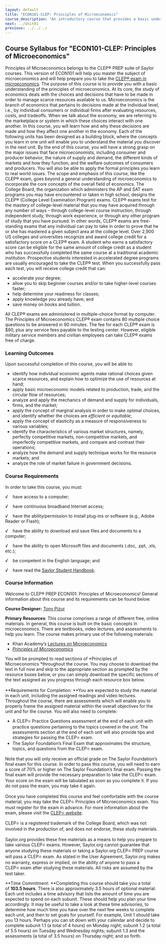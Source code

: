 ```yaml
---
layout: default
title: "ECON101-CLEP: Principles of Microeconomics"
course_description: "An introductory course that provides a basic understanding of microeconomic principles. Analyzes the economic factors influencing decisions made at the individual level, after evaluating resources, costs, and tradeoffs. This version of ECON101 will help you master the subject of microeconomics and will help prepare you to take the CLEP exam in microeconomics."
next: ../Unit01
previous: ../../../
---
```

Course Syllabus for "ECON101-CLEP: Principles of Microeconomics"
----------------------------------------------------------------

Principles of Microeconomics belongs to the CLEP® PREP suite of Saylor
courses. This version of ECON101 will help you master the subject of
microeconomics and will help prepare you to take the [CLEP® exam in
microeconomics](http://clep.collegeboard.org/exam/microeconomics). The
purpose of this course is to provide you with a basic understanding of
the principles of microeconomics. At its core, the study of economics
deals with the choices and decisions that have to be made in order to
manage scarce resources available to us. Microeconomics is the branch of
economics that pertains to decisions made at the individual level, i.e.,
by individual consumers or individual firms after evaluating resources,
costs, and tradeoffs. When we talk about the economy, we are referring
to the marketplace or system in which these choices interact with one
another. In this course, you will learn how and why these decisions are
made and how they affect one another in the economy. Each of the
following units has been designed as a building block, where the
concepts you learn in one unit will enable you to understand the
material you discover in the next unit. By the end of this course, you
will have a strong grasp on the major issues that face microeconomists,
including consumer and producer behavior, the nature of supply and
demand, the different kinds of markets and how they function, and the
welfare outcomes of consumers and producers. You will also be able to
apply the formal principles you learn to real world issues. The scope
and emphasis of this course, like the CLEP® exam, goes beyond a general
understanding of microeconomics to incorporate the core concepts of the
overall field of economics. The College Board, the organization which
administers the AP and SAT exam programs you may have encountered or
taken in high school, designs the CLEP® (College Level Examination
Program) exams. CLEP® exams test for the mastery of college-level
material that you may have acquired through any number of ways – through
college-level course instruction, through independent study, through
work experience, or through any other program of study that you have
pursued. In other words, CLEP® exams are free-standing exams that any
individual can pay to take in order to prove that he or she has mastered
a given subject area at the college level. Over 2,900 US colleges and
universities recognize and award college credit for a satisfactory score
on a CLEP® exam. A student who earns a satisfactory score can be
eligible for the same amount of college credit as a student who has
successfully completed the same course at a traditional academic
institution. Prospective students interested in accelerated degree
programs are usually encouraged to take the CLEP® test. When you
successfully pass each test, you will receive college credit that can:
-   accelerate your degree;
-   allow you to skip beginner courses and/or to take higher-level
    courses faster;
-   help determine your readiness for classes;
-   apply knowledge you already have; and
-   save money on books and tuition.

All CLEP® exams are administered in multiple-choice format by computer.
The Principles of Microeconomics CLEP® exam contains 80 multiple choice
questions to be answered in 90 minutes. The fee for each CLEP® exam is
$80, plus any service fees payable to the testing center. However,
eligible military service members and civilian employees can take CLEP®
exams free of charge.

### Learning Outcomes

Upon successful completion of this course, you will be able to:

-   identify how individual economic agents make rational choices given
    scarce resources, and explain how to optimize the use of resources
    at hand;
-   apply basic microeconomic models related to production, trade, and
    the circular flow of resources;
-   analyze and apply the mechanics of demand and supply for
    individuals, firms, and the market;
-   apply the concept of marginal analysis in order to make optimal
    choices, and identify whether the choices
    are *efficient* or *equitable*;
-   apply the concept of elasticity as a measure of responsiveness to
    various variables;
-   identify the characteristics of various market structures, namely,
    perfectly competitive markets, non-competitive markets, and
    imperfectly competitive markets, and compare and contrast their
    operations;
-   analyze how the demand and supply technique works for the resource
    markets; and
-   analyze the role of market failure in government decisions.

### Course Requirements

In order to take this course, you must:  
  
 √    have access to a computer;  
  
 √    have continuous broadband Internet access;  
  
 √    have the ability/permission to install plug-ins or software (e.g.,
Adobe Reader or Flash);  
  
 √    have the ability to download and save files and documents to a
computer;  
  
 √    have the ability to open Microsoft files and documents (.doc,
.ppt, .xls, etc.);  
  
 √    be competent in the English language; and  
  
 √    have read the [Saylor Student
Handbook](http://www.saylor.org/site/wp-content/uploads/2012/05/Saylor-StudentHandbook.pdf).

### Course Information

Welcome to CLEP® PREP ECON101: Principles of Microeconomics! General
information about this course and its requirements can be found below.  
  
 **Course Designer:** [Tony
Pizur](http://www.saylor.org/faculty-o-t/#ProfessorTonyPizur)  
  
 **Primary Resources**: This course comprises a range of different free,
online materials. In general, this course is built on the basic concepts
in microeconomics. There are textbooks, video lectures, and assessments
to help you learn. The course makes primary use of the following
materials:  

-   Khan Academy’s [Lectures on
    Microeconomics](http://www.khanacademy.org/#microeconomics)
-   *[Principles of
    Microeconomics](http://www.saylor.org/site/textbooks/Principles%20of%20Microeconomics.pdf)*

You will be prompted to read sections of *Principles of
Microeconomics *throughout the course. You may choose to download the
text in full now and skip to the appropriate section as prompted by the
resource boxes below, or you can simply download the specific sections
of the text assigned as you progress through each resource box below.  
    
 **Requirements for Completion: **You are expected to study the material
in each unit, including the assigned readings and video lectures.
Throughout the course, there are assessments which will enable you to
properly frame the assigned material within the overall objectives for
the unit and for the course. You will also need to complete:  

-   A CLEP<span
    style="color: rgb(51, 51, 51); font-family: Georgia, 'Times New Roman', 'Bitstream Charter', Times, serif; font-size: 13px; line-height: 19px; ">®</span> Practice
    Questions assessment at the end of each unit with practice questions
    pertaining to the topics covered in the unit. The assessments
    section at the end of each unit will also provide tips and
    strategies for passing the CLEP<span
    style="color: rgb(51, 51, 51); font-family: Georgia, 'Times New Roman', 'Bitstream Charter', Times, serif; font-size: 13px; line-height: 19px; ">®</span> exam.
-   The Saylor Foundation’s Final Exam that approximates the structure,
    topics, and questions from the CLEP<span
    style="color: rgb(51, 51, 51); font-family: Georgia, 'Times New Roman', 'Bitstream Charter', Times, serif; font-size: 13px; line-height: 19px; ">®</span> exam.

Note that you will only receive an official grade on The Saylor
Foundation’s final exam for this course. In order to pass this course,
you will need to earn a score of 70% or higher on The Saylor
Foundation’s final exam. Passing the final exam will provide the
necessary preparation to take the CLEP<span
style="color: rgb(51, 51, 51); font-family: Georgia, 'Times New Roman', 'Bitstream Charter', Times, serif; font-size: 13px; line-height: 19px; ">®</span> exam.
Your score on the exam will be tabulated as soon as you complete it. If
you do not pass the exam, you may take it again.  
    
 Once you have completed this course and feel comfortable with the
course material, you may take the CLEP<span
style="color: rgb(51, 51, 51); font-family: Georgia, 'Times New Roman', 'Bitstream Charter', Times, serif; font-size: 13px; line-height: 19px; ">®</span> Principles
of Microeconomics exam. You must register for the exam in advance. For
more information about the exam, please visit the [CLEP<span
style="color: rgb(51, 51, 51); font-family: Georgia, 'Times New Roman', 'Bitstream Charter', Times, serif; font-size: 13px; line-height: 19px; ">®</span> website](http://clep.collegeboard.org/exam/microeconomics).  
  
 CLEP<span
style="color: rgb(51, 51, 51); font-family: Georgia, 'Times New Roman', 'Bitstream Charter', Times, serif; font-size: 13px; line-height: 19px; ">®</span> is
a registered trademark of the College Board, which was not involved in
the production of, and does not endorse, these study materials.  
    
 Saylor.org provides these free materials as a means to help you prepare
to take various CLEP<span
style="color: rgb(51, 51, 51); font-family: Georgia, 'Times New Roman', 'Bitstream Charter', Times, serif; font-size: 13px; line-height: 19px; ">®</span> exams.
However, Saylor.org cannot guarantee that anyone studying these
materials or taking a Saylor.org CLEP<span
style="color: rgb(51, 51, 51); font-family: Georgia, 'Times New Roman', 'Bitstream Charter', Times, serif; font-size: 13px; line-height: 19px; ">®</span> PREP
course will pass a CLEP<span
style="color: rgb(51, 51, 51); font-family: Georgia, 'Times New Roman', 'Bitstream Charter', Times, serif; font-size: 13px; line-height: 19px; ">®</span> exam.
As stated in the User Agreement, Saylor.org makes no warranty, express
or implied, on the ability of anyone to pass a CLEP<span
style="color: rgb(51, 51, 51); font-family: Georgia, 'Times New Roman', 'Bitstream Charter', Times, serif; font-size: 13px; line-height: 19px; ">®</span> exam
after studying these materials. All risks are assumed by the test
taker.  
  
 **Time Commitment: **Completing this course should take you a total
of **103.5 hours**. There is also approximately 3.5 hours of optional
material. Each unit includes a time advisory that lists the amount of
time you are expected to spend on each subunit. These should help you
plan your time accordingly. It may be useful to take a look at these
time advisories, to determine how much time you have over the next few
weeks to complete each unit, and then to set goals for yourself. For
example, Unit 1 should take you 13 hours. Perhaps you can sit down with
your calendar and decide to complete subunit 1.1 (a total of 4 hours) on
Monday night; subunit 1.2 (a total of 5.5 hours) on Tuesday and
Wednesday nights; subunit 1.3 and the assessments (a total of 3.5 hours)
on Thursday night; and so forth.  
  

